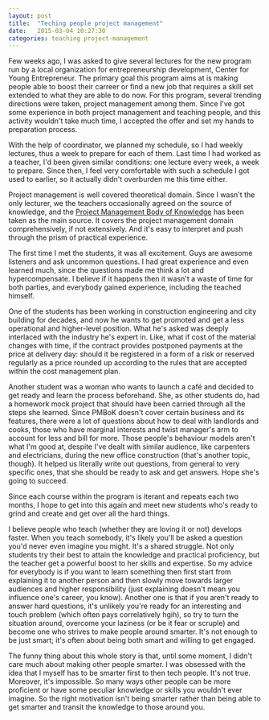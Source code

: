 ```yaml
---
layout: post
title:  "Teching people project management"
date:   2015-03-04 10:27:30
categories: teaching project-management
---
```


Few weeks ago, I was asked to give several lectures for the new program run by a local organization for entrepreneurship development, Center for Young Entrepreneur. The primary goal this program aims at is making people able to boost their carreer or find a new job that requires a skill set extended to what they are able to do now. For this program, several trending directions were taken, project management among them. Since I've got some experience in both project management and teaching people, and this activity wouldn't take much time, I accepted the offer and set my hands to preparation process.

With the help of coordinator, we planned my schedule, so I had weekly lectures, thus a week to prepare for each of them. Last time I had worked as a teacher, I'd been given similar conditions: one lecture every week, a week to prepare. Since then, I feel very comfortable with such a schedule I got used to earlier, so it actually didn't overburden me this time either.

Project management is well covered theoretical domain. Since I wasn't the only lecturer, we the teachers occasionally agreed on the source of knowledge, and the [Project Management Body of Knowledge](http://www.pmi.org/PMBOK-Guide-and-Standards.aspx) has been taken as the main source. It covers the project management domain comprehensively, if not extensively. And it's easy to interpret and push through the prism of practical experience.

The first time I met the students, it was all excitement. Guys are awesome listeners and ask uncommon questions. I had great experience and even learned much, since the questions made me think a lot and hypercompensate. I believe if it happens then it wasn't a waste of time for both parties, and everybody gained experience, including the teached himself.

One of the students has been working in construction engineering and city building for decades, and now he wants to get promoted and get a less operational and higher-level position. What he's asked was deeply interlaced with the industry he's expert in. Like, what if cost of the material changes with time, if the contract provides postponed payments at the price at delivery day: should it be registered in a form of a risk or reserved regularly as a price rounded up according to the rules that are accepted within the cost management plan.

Another student was a woman who wants to launch a café and decided to get ready and learn the process beforehand. She, as other students do, had a homework mock project that should have been carried through all the steps she learned. Since PMBoK doesn't cover certain business and its features, there were a lot of questions about how to deal with landlords and cooks, those who have marginal interests and twist manager's arm to account for less and bill for more. Those people's behaviour models aren't what I'm good at, despite I've dealt with similar audience, like carpenters and electricians, during the new office construction (that's another topic, though). It helped us literally write out questions, from general to very specific ones, that she should be ready to ask and get answers. Hope she's going to succeed.

Since each course within the program is iterant and repeats each two months, I hope to get into this again and meet new students who's ready to grind and create and get over all the hard things.

I believe people who teach (whether they are loving it or not) develops faster. When you teach somebody, it's likely you'll be asked a question you'd never even imagine you might. It's a shared struggle. Not only students try their best to attain the knowledge and practical proficiency, but the teacher get a powerful boost to her skills and expertise. So my advice for everybody is if you want to learn something then first start from explaining it to another person and then slowly move towards larger audiences and higher responsibility (just explaining doesn't mean you influence one's career, you know). Another one is that if you aren't ready to answer hard questions, it's unlikely you're ready for an interesting and touch problem (which often pays correlatively hgih), so try to turn the situation around, overcome your laziness (or be it fear or scruple) and become one who strives to make people around smarter. It's not enough to be just smart; it's often about being both smart and willing to get engaged.

The funny thing about this whole story is that, until some moment, I didn't care much about making other people smarter. I was obsessed with the idea that I myself has to be smarter first to then tech people. It's not true. Moreover, it's impossible. So many ways other people can be more proficient or have some peculiar knowledge or skills you wouldn't ever imagine. So the right motivation isn't being smarter rather than being able to get smarter and transit the knowledge to those around you.